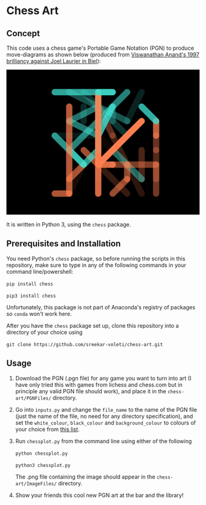 # Chess Art

## Concept

This code uses a chess game's Portable Game Notation (PGN) to produce move-diagrams as shown below (produced from [Viswanathan Anand's 1997 brilliancy against Joel Laurier in Biel](https://www.youtube.com/watch?v=Sw4EtXkFx6Q)):

![](example_images/ViswanathanAnand_vs_JoelLautier_1997.png)

It is written in Python 3, using the `chess` package.

## Prerequisites and Installation

You need Python's `chess` package, so before running the scripts in this repository, make sure to type in any of the following commands in your command line/powershell:

`pip install chess`

`pip3 install chess`

Unfortunately, this package is not part of Anaconda's registry of packages so `conda` won't work here.

After you have the `chess` package set up, clone this repository into a directory of your choice using

`git clone https://github.com/sreekar-voleti/chess-art.git`

## Usage

1. Download the PGN (.pgn file) for any game you want to turn into art (I have only tried this with games from lichess and chess.com but in principle any valid PGN file should work), and place it in the `chess-art/PGNFiles/` directory.

2. Go into `inputs.py` and change the `file_name` to the name of the PGN file (just the name of the file, no need for any directory specification), and set the `white_colour`, `black_colour` and `background_colour` to colours of your choice from [this list](https://matplotlib.org/stable/gallery/color/named_colors.html).

3. Run `chessplot.py` from the command line using either of the following

    `python chessplot.py`

    `python3 chessplot.py`

    The .png file containing the image should appear in the `chess-art/ImageFiles/` directory.

4. Show your friends this cool new PGN art at the bar and the library!
